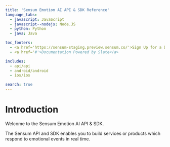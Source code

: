 ```yaml
---
title: 'Sensum Emotion AI API & SDK Reference'
language_tabs:
  - javascript: JavaScript
  - javascript--nodejs: Node.JS
  - python: Python
  - java: Java

toc_footers:
  - <a href='https://sensum-staging.preview.sensum.co/'>Sign Up for a Developer Key</a>
  - <a href='#'>Documentation Powered by Slate</a>

includes:
  - api/api
  - android/android
  - ios/ios

search: true
---
```


# Introduction

Welcome to the Sensum Emotion AI API & SDK.

The Sensum API and SDK enables you to build services or products which respond to emotional events in real time.

